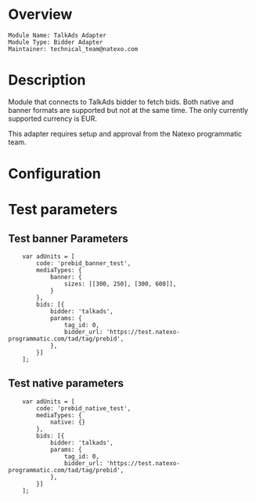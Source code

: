 # Overview

```
Module Name: TalkAds Adapter
Module Type: Bidder Adapter
Maintainer: technical_team@natexo.com
```

# Description

Module that connects to TalkAds bidder to fetch bids.
Both native and banner formats are supported but not at the same time.
The only currently supported currency is EUR.

This adapter requires setup and approval from the Natexo programmatic team.

# Configuration




# Test parameters

## Test banner Parameters

```
    var adUnits = [
        code: 'prebid_banner_test',
        mediaTypes: {
            banner: {
                sizes: [[300, 250], [300, 600]],
            }
        },
        bids: [{
            bidder: 'talkads',
            params: {
                tag_id: 0,
                bidder_url: 'https://test.natexo-programmatic.com/tad/tag/prebid',
            },
        }]
    ];
```

## Test native parameters

```
    var adUnits = [
        code: 'prebid_native_test',
        mediaTypes: {
            native: {}
        },
        bids: [{
            bidder: 'talkads',
            params: {
                tag_id: 0,
                bidder_url: 'https://test.natexo-programmatic.com/tad/tag/prebid',
            },
        }]
    ];
```
